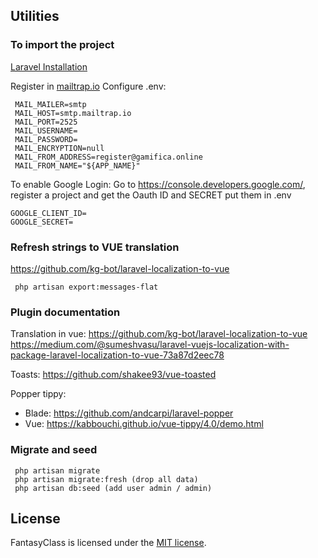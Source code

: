 ## Utilities

### To import the project

[Laravel Installation](https://laravel.com/docs/7.x/installation)

Register in [mailtrap.io](https://mailtrap.io)
Configure .env:

``` 
 MAIL_MAILER=smtp
 MAIL_HOST=smtp.mailtrap.io
 MAIL_PORT=2525
 MAIL_USERNAME=
 MAIL_PASSWORD=
 MAIL_ENCRYPTION=null
 MAIL_FROM_ADDRESS=register@gamifica.online
 MAIL_FROM_NAME="${APP_NAME}"
```

To enable Google Login:
Go to https://console.developers.google.com/, register a project and get the Oauth ID and SECRET put them in .env

```
GOOGLE_CLIENT_ID=
GOOGLE_SECRET=
```

### Refresh strings to VUE translation

https://github.com/kg-bot/laravel-localization-to-vue

```
 php artisan export:messages-flat
```

### Plugin documentation

Translation in vue:
https://github.com/kg-bot/laravel-localization-to-vue
https://medium.com/@sumeshvasu/laravel-vuejs-localization-with-package-laravel-localization-to-vue-73a87d2eec78

Toasts:
https://github.com/shakee93/vue-toasted

Popper tippy:
 - Blade: https://github.com/andcarpi/laravel-popper
 - Vue: https://kabbouchi.github.io/vue-tippy/4.0/demo.html

### Migrate and seed

```
 php artisan migrate
 php artisan migrate:fresh (drop all data)
 php artisan db:seed (add user admin / admin)
```

## License

FantasyClass is licensed under the [MIT license](https://opensource.org/licenses/MIT).